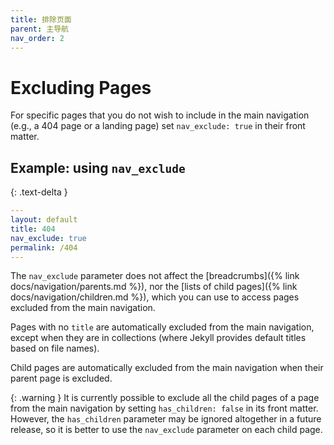 ```yaml
---
title: 排除页面
parent: 主导航
nav_order: 2
---
```


# Excluding Pages

For specific pages that you do not wish to include in the main navigation (e.g., a 404 page or a landing page) set `nav_exclude: true` in their front matter.

## Example: using `nav_exclude`
{: .text-delta }

```yaml
---
layout: default
title: 404
nav_exclude: true
permalink: /404
---
```

The `nav_exclude` parameter does not affect the [breadcrumbs]({% link docs/navigation/parents.md %}), nor the [lists of child pages]({% link docs/navigation/children.md %}), which you can use to access pages excluded from the main navigation.

Pages with no `title` are automatically excluded from the main navigation, except when they are in collections (where Jekyll provides default titles based on file names).

Child pages are automatically excluded from the main navigation when their parent page is excluded.

{: .warning }
It is currently possible to exclude all the child pages of a page from the main navigation by setting `has_children: false` in its front matter. However, the `has_children` parameter may be ignored altogether in a future release, so it is better to use the `nav_exclude` parameter on each child page.
